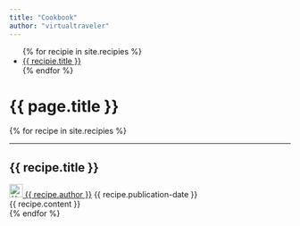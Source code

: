 ```yaml
---
title: "Cookbook" 
author: "virtualtraveler"
---
```


<div class="article-index">
    <ul>
        {% for recipie in site.recipies %}
            <li>
                <a href="#{{ recipie.label-id }}">{{ recipie.title }}</a>
            </li>
        {% endfor %}
    </ul>
</div>


# {{ page.title }}

{% for recipe in site.recipies %}
<article>
    <hr>
    <h2 id="{{ recipe.label-id }}">{{ recipe.title }}</h2>
    <div class="article-meta">
        <a href="{{ page.github-url }}{{ recipe.author }}" class="post-author">
        <img src="{{ page.github-url }}{{ recipe.author }}.png" class="avatar" alt="{{ recipe.author }} avatar" width="24" height="24">
        {{ recipe.author }}</a>	
        <span class="date">{{ recipe.publication-date }}</span>
    </div>
    <div class="article-content">
        {{ recipe.content }}
    </div>
</article>
{% endfor %}